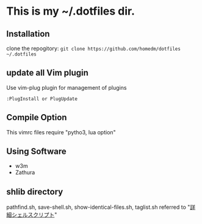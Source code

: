 # This is my ~/.dotfiles dir.

## Installation
clone the repogitory: `git clone https://github.com/homedm/dotfiles ~/.dotfiles`

## update all Vim plugin
Use vim-plug plugin for management of plugins

```
:PlugInstall or PlugUpdate
```

## Compile Option
This vimrc files require "pytho3, lua option"

## Using Software
- w3m
- Zathura

## shlib directory
pathfind.sh, save-shell.sh, show-identical-files.sh, taglist.sh referred to "[詳細シェルスクリプト](https://www.oreilly.co.jp/books/4873112672/)"
